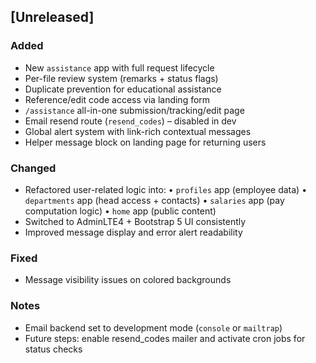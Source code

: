 ## [Unreleased]

### Added
- New `assistance` app with full request lifecycle
- Per-file review system (remarks + status flags)
- Duplicate prevention for educational assistance
- Reference/edit code access via landing form
- `/assistance` all-in-one submission/tracking/edit page
- Email resend route (`resend_codes`) – disabled in dev
- Global alert system with link-rich contextual messages
- Helper message block on landing page for returning users

### Changed
- Refactored user-related logic into:
  • `profiles` app (employee data)
  • `departments` app (head access + contacts)
  • `salaries` app (pay computation logic)
  • `home` app (public content)
- Switched to AdminLTE4 + Bootstrap 5 UI consistently
- Improved message display and error alert readability

### Fixed
- Message visibility issues on colored backgrounds

### Notes
- Email backend set to development mode (`console` or `mailtrap`)
- Future steps: enable resend_codes mailer and activate cron jobs for status checks

